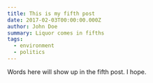 ```yaml
---
title: This is my fifth post
date: 2017-02-03T00:00:00.000Z
author: John Doe
summary: Liquor comes in fifths
tags:
  - environment
  - politics
---
```

Words here will show up in the fifth post.
I hope.